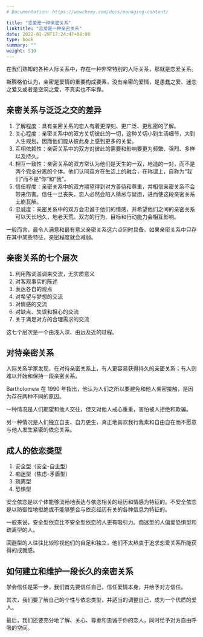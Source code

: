 ```yaml
---
# Documentation: https://wowchemy.com/docs/managing-content/

title: "恋爱是一种亲密关系"
linktitle: "恋爱是一种亲密关系"
date: 2022-01-28T17:24:47+08:00
type: book
summary: ""
weight: 510
---
```


<!--more-->

在我们熟知的各种人际关系中，存在一种非常特别的人际关系，那就是恋爱关系。

斯腾格伯认为，亲密是爱情的重要构成要素，没有亲密的爱情，是愚蠢之爱、迷恋之爱又或者是空洞之爱，不真实也不牢靠。

## 亲密关系与泛泛之交的差异

1. 了解程度：具有亲密关系的恋人有着更深刻、更广泛、更私密的了解。
2. 关心程度：亲密关系中的双方关切彼此的一切，这种关切小到生活细节，大到人生规划。因而他们能从彼此身上感到更多的关爱。
3. 互相依赖性：亲密关系中的双方对彼此的需要和影响要更为频繁、强烈、多样以及持久。
4. 相互一致性：亲密关系的双方常认为他们是天生的一双，地造的一对，而不是两个完全分离的个体。他们认同双方在生活上的融合，在称谓上，自称为“我们”而不是“你”和“我”。
5. 信任程度：亲密关系中的双方期望得到对方善待和尊重，并相信亲密关系不会带来伤害。信任一旦丧失，恋人必然会陷入猜忌与疑虑，进而使这段亲密关系土崩瓦解。
6. 忠诚度：亲密关系中的双方会忠诚于他们的情感，并希望他们之间的亲密关系可以天长地久，地老天荒。双方的行为、目标和行动能力会相互影响。

一般而言，最令人满意和最有意义亲密关系这六点同时具备。如果亲密关系中只存在其中某些特征，亲密程度就会减弱。

## 亲密关系的七个层次

1. 利用陈词滥调来交流，无实质意义
2. 对客观事实的陈述
3. 表达各自的观点
4. 对希望与梦想的交流
5. 对情感的交流
6. 对缺点、失误和担心的交流
7. 关于满足对方的合理需求的交流

这七个层次是一个由浅入深、由远及近的过程。

## 对待亲密关系

人际关系学家发现，在对待亲密关系上，有人更容易获得持久的亲密关系；有人则难以开始和保持一段亲密关系。

Bartholomew 在 1990 年指出，他认为人们之所以要避免和他人亲密接触，是因为存在两种不同的原因。

一种情况是人们期望和他人交往，但又对他人戒心重重，害怕被人拒绝和欺骗。

另一种情况是人们独立自主、自力更生，真正地喜欢我行我素和自由自在而不愿意与他人发生紧密的依恋关系。

## 成人的依恋类型

1. 安全型（安全-自主型）
2. 痴迷型（焦虑-矛盾型）
3. 疏离型
4. 恐惧型

安全依恋是以个体能够流畅地表达与依恋相关的经历和情感为特征的。不安全依恋是以防御性地拒绝或不能够整合与依恋经历有关的各种信息为特征的。

一般来说，安全型依恋比不安全型依恋的人更有吸引力。痴迷型的人偏爱恐惧型和疏离型的人。

回避型的人往往比较珍视他们的自足和独立，他们不太热衷于追求恋爱关系所能获得的成就感。

## 如何建立和维护一段长久的亲密关系

学会信任是第一步，我们首先要信任自己，信任爱情本身，并给予对方信任。

其次，我们要了解自己的个性与依恋类型，并适当的调整自己，成为一个优质的爱人。

最后，我们还要充分地了解、关心、尊重和忠诚于你的恋人，同时给予对方自由呼吸的空间。